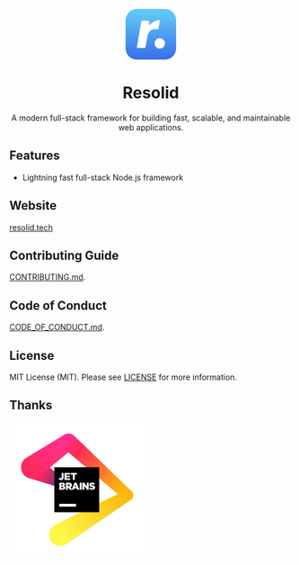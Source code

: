 <p align="center">
  <a href="https://www.resolid.tech" target="_blank">
    <img alt="Resolid" src=".github/assets/resolid.svg" width="90" />
  </a>
</p>
<h1 align="center">
  Resolid
</h1>

<p align="center">
  A modern full-stack framework for building fast, scalable, and maintainable web applications.
</p>

## Features

- Lightning fast full-stack Node.js framework

## Website

[resolid.tech](https://www.resolid.tech)

## Contributing Guide

[CONTRIBUTING.md](./CONTRIBUTING.md).

## Code of Conduct

[CODE_OF_CONDUCT.md](./CODE_OF_CONDUCT.md).

## License

MIT License (MIT). Please see [LICENSE](./LICENSE) for more information.

## Thanks

![JetBrain](.github/assets/jetbrain.svg)
